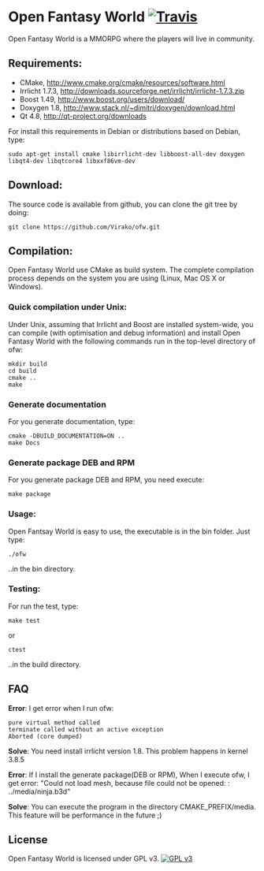 # Open Fantasy World [![Travis](https://secure.travis-ci.org/Virako/ofw.png)](http://travis-ci.org/Virako/ofw)

Open Fantasy World is a MMORPG where the players will live in community.


## Requirements:

* CMake, http://www.cmake.org/cmake/resources/software.html
* Irrlicht 1.7.3, http://downloads.sourceforge.net/irrlicht/irrlicht-1.7.3.zip
* Boost 1.49, http://www.boost.org/users/download/
* Doxygen 1.8, http://www.stack.nl/~dimitri/doxygen/download.html
* Qt 4.8, http://qt-project.org/downloads

For install this requirements in Debian or distributions based on Debian, type:

    sudo apt-get install cmake libirrlicht-dev libboost-all-dev doxygen libqt4-dev libqtcore4 libxxf86vm-dev


## Download:

The source code is available from github, you can clone the git tree by doing:

    git clone https://github.com/Virako/ofw.git


## Compilation:

Open Fantasy World use CMake as build system. The complete compilation process
depends on the system you are using (Linux, Mac OS X or Windows).

### Quick compilation under Unix:

Under Unix, assuming that Irrlicht and Boost are installed system-wide, you can
compile (with optimisation and debug information) and install Open Fantasy
World with the following commands run in the top-level directory of ofw:

    mkdir build
    cd build
    cmake ..
    make

### Generate documentation

For you generate documentation, type:

    cmake -DBUILD_DOCUMENTATION=ON ..
    make Docs

### Generate package DEB and RPM

For you generate package DEB and RPM, you need execute:

    make package

### Usage:

Open Fantsay World is easy to use, the executable is in the bin folder. Just
type:

    ./ofw

..in the bin directory.

### Testing:

For run the test, type:

    make test

or

    ctest

..in the build directory.

## FAQ

__Error__: I get error when I run ofw:

    pure virtual method called
    terminate called without an active exception
    Aborted (core dumped)

__Solve__: You need install irrlicht version 1.8. This problem happens in kernel 3.8.5

__Error__: If I install the generate package(DEB or RPM), When I execute ofw, I get error: "Could
not load mesh, because file could not be opened: : ../media/ninja.b3d"

__Solve__: You can execute the program in the directory CMAKE\_PREFIX/media. This feature will be
performance in the future ;)

## License

Open Fantasy World is licensed under GPL v3.
[![GPL v3](http://www.gnu.org/graphics/gplv3-127x51.png)](http://www.gnu.org/licenses/gpl.html)
